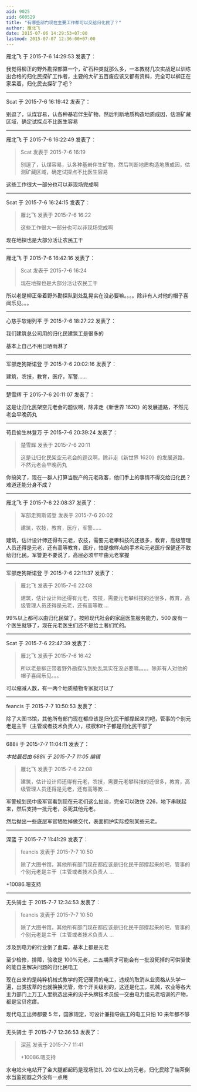 ```yaml
---
aid: 9025
zid: 600529
title: "有哪些部门现在主要工作都可以交给归化民了？"
author: 雁北飞
date: 2015-07-06 14:29:53+07:00
lastmod: 2015-07-07 12:36:00+07:00
---
```


雁北飞 于 2015-7-6 14:29:53 发表了：

我觉得柳正的野外勘探部算一个，矿石种类就那么多，一本教材几次实战足以训练出合格的归化民探矿工作者，主要的大矿五百废应该又都有资料，完全可以柳正在家呆着，归化民去探矿了吧？

---

Scat 于 2015-7-6 16:19:42 发表了：

别逗了，认煤容易，认各种基岩伴生矿物，然后判断地质构造地质成因，估测矿藏区域，确定试探点不比医生容易

---

雁北飞 于 2015-7-6 16:22:49 发表了：

> Scat 发表于 2015-7-6 16:19
>
> 别逗了，认煤容易，认各种基岩伴生矿物，然后判断地质构造地质成因，估测矿藏区域，确定试探点不比医生容易

这些工作很大一部分也可以非现场完成啊

---

Scat 于 2015-7-6 16:24:15 发表了：

> 雁北飞 发表于 2015-7-6 16:22
>
> 这些工作很大一部分也可以非现场完成啊

现在地探也是大部分活让农民工干

---

雁北飞 于 2015-7-6 16:42:16 发表了：

> Scat 发表于 2015-7-6 16:24
>
> 现在地探也是大部分活让农民工干

所以老是柳正带着野外勘探队到处乱晃实在没必要嘛。。。。除非有人对他的帽子喜闻乐见。。。

---

心慈手软谢列平 于 2015-7-6 18:27:22 发表了：

我们建筑总公司用的归化民建筑工是很多的

基本上自己不用日晒雨淋了

---

军部走狗斯诺登 于 2015-7-6 20:02:16 发表了：

建筑，农技，教育，医疗，军警……

---

楚雪辉 于 2015-7-6 20:11:07 发表了：

这是让归化民架空元老会的题议啊，除非走《新世界 1620》的发展道路，不然元老会早晚药丸

---

苟且偷生林登万 于 2015-7-6 20:39:24 发表了：

> 楚雪辉 发表于 2015-7-6 20:11
>
> 这是让归化民架空元老会的题议啊，除非走《新世界 1620》的发展道路，不然元老会早晚药丸

你搞笑了，现在一群人打算当脱产的元老政客，他们手上的事情不得交给归化民？难道还能分身不成？

---

雁北飞 于 2015-7-6 22:08:37 发表了：

> 军部走狗斯诺登 发表于 2015-7-6 20:02
>
> 建筑，农技，教育，医疗，军警……

建筑，估计设计师还得有元老，农技，需要元老攀科技的还很多，教育，高级管理人员还得是元老，还有高等教育，医疗，怕是像样点的手术和元老医疗保健还不敢给归化民。军警更不要说了，高层必须牢牢由元老掌握

---

军部走狗斯诺登 于 2015-7-6 22:11:37 发表了：

> 雁北飞 发表于 2015-7-6 22:08
>
> 建筑，估计设计师还得有元老，农技，需要元老攀科技的还很多，教育，高级管理人员还得是元老，还有高等教 ...

99%以上都可以由归化民做了。按照现代社会的家庭医生服务能力，500 废有一个医生就够了，现在元老医生们还不是给土著们忙的。

---

Scat 于 2015-7-6 22:47:39 发表了：

> 雁北飞 发表于 2015-7-6 16:42
>
> 所以老是柳正带着野外勘探队到处乱晃实在没必要嘛。。。。除非有人对他的帽子喜闻乐见。。。

可以缩减人数，有一两个地质植物专家就可以了

---

feancis 于 2015-7-7 10:50:53 发表了：

除了大图书馆，其他所有部门现在都应该是归化民干部撑起来的吧，管事的个别元老是主干（主管或者技术负责人），枝杈和叶子都是归化民干部了

---

688ii 于 2015-7-7 11:04:11 发表了：

_本帖最后由 688ii 于 2015-7-7 11:05 编辑_

> 雁北飞 发表于 2015-7-6 22:08
>
> 建筑，估计设计师还得有元老，农技，需要元老攀科技的还很多，教育，高级管理人员还得是元老，还有高等教 ...

军警规划民中级军官看到现在元老们这么扯淡，完全可以效仿 226，地下串联起来，然后支持一批元老，杀死其他元老。

然后抛出一些底层军官牺牲掉做交代，表面拥护实际控制某些元老。

---

深蓝 于 2015-7-7 11:41:29 发表了：

> feancis 发表于 2015-7-7 10:50
>
> 除了大图书馆，其他所有部门现在都应该是归化民干部撑起来的吧，管事的个别元老是主干（主管或者技术负责人 ...

+10086.嗯支持

---

无头骑士 于 2015-7-7 12:34:53 发表了：

> feancis 发表于 2015-7-7 10:50
>
> 除了大图书馆，其他所有部门现在都应该是归化民干部撑起来的吧，管事的个别元老是主干（主管或者技术负责人 ...

涉及到电力的行业倒了血霉，基本上都是元老

至少检修，排障，验收是 100%元老，二五期间才可能会有一批没死掉的可供驱使的能自主解决问题的归化民电工

现在出来的是纯粹机械式教学的死记硬背的电工，违规的取消从业资格从头学一遍，出类拔萃的也就换换光管，修个开关级别的，这还是化工，机械，农业等各大主力部门上万工人里挑选出来的尖子头牌技术员统一交由电力组元老培训的产物，都是宝贝疙瘩。

现代电工出师都要 5 年，国家规定，可设计兼指导施工的电工只怕 10 来年都不够

---

无头骑士 于 2015-7-7 12:36:53 发表了：

> 深蓝 发表于 2015-7-7 11:41
>
> +10086.嗯支持

水电站火电站开了金大腿都起码是现场驻扎 20 位以上的元老，归化民除了端茶倒水当监视器之外没有一点用

---
